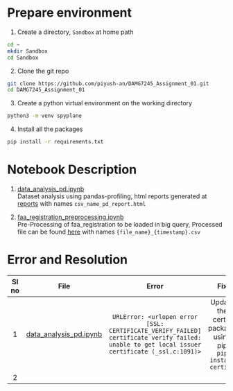 # Prepare environment
1. Create a directory, `Sandbox` at home path
```bash
cd ~
mkdir Sandbox
cd Sandbox
```
2. Clone the git repo
```bash
git clone https://github.com/piyush-an/DAMG7245_Assignment_01.git
cd DAMG7245_Assignment_01
```

3. Create a python virtual environment on the working directory
```bash
python3 -m venv spyplane
```

4. Install all the packages
```bash
pip install -r requirements.txt
```

# Notebook Description

1. [data_analysis_pd.ipynb](notebooks/data_analysis_pd.ipynb)<br>
   Dataset analysis using pandas-profiling, html reports generated at [reports](notebooks/reports) with names `csv_name_pd_report.html`

2. [faa_registration_preprocessing.ipynb](notebooks/faa_registration_preprocessing.ipynb)<br>
   Pre-Processing of faa_registration to be loaded in big query, Processed file can be found [here](data/processed) with names `{file_name}_{timestamp}.csv`

# Error and Resolution
|Sl no| File      | Error | Fix |
| :---:  | :----:  | :--: | :--------:  |
|1| [data_analysis_pd.ipynb](notebooks/data_analysis_pd.ipynb)      | `URLError: <urlopen error [SSL: CERTIFICATE_VERIFY_FAILED] certificate verify failed: unable to get local issuer certificate (_ssl.c:1091)>`       | Update the certifi package using pip <br> `pip install certifi`
|2|    |         |